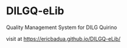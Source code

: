 # DILGQ-eLib
Quality Management System for DILG Quirino

visit at
https://ericbadua.github.io/DILGQ-eLib/
